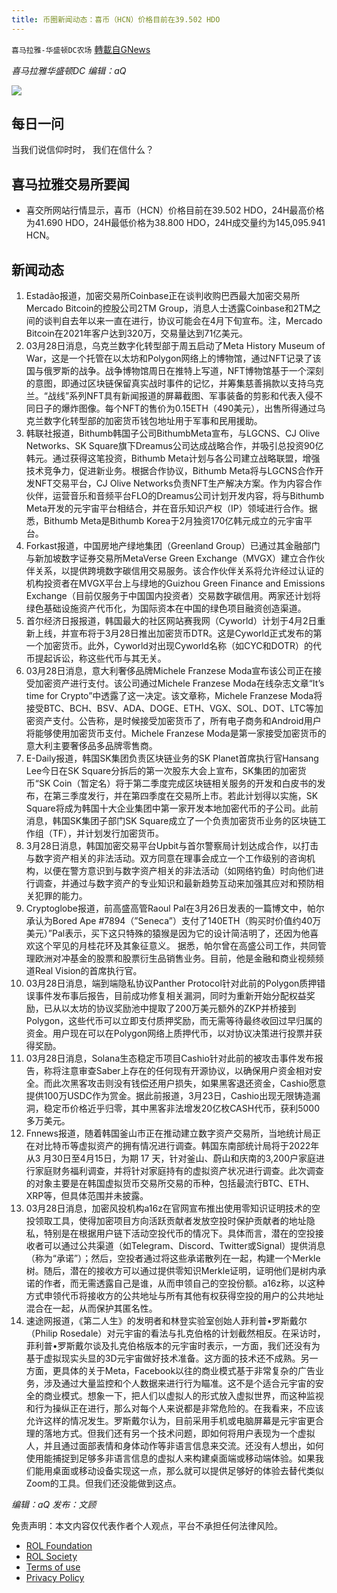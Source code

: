 ```yaml
---
title: 币圈新闻动态：喜币（HCN）价格目前在39.502 HDO
---
```

`喜马拉雅-华盛顿DC农场` [轉載自GNews](https://gnews.org/zh-hans/2243062/)

*喜马拉雅华盛顿DC 编辑：aQ*

![](http://himalayawashingtondc.org/wp-content/uploads/2021/07/ScreenShot-2021-07-31-at-16.20.22@2x.png)



## 每日一问





当我们说信仰时时， 我们在信什么？





## 喜马拉雅交易所要闻





- 喜交所网站行情显示，喜币（HCN）价格目前在39.502 HDO，24H最高价格为41.690 HDO，24H最低价格为38.800 HDO，24H成交量约为145,095.941 HCN。






## 新闻动态





1. Estadão报道，加密交易所Coinbase正在谈判收购巴西最大加密交易所Mercado Bitcoin的控股公司2TM Group，消息人士透露Coinbase和2TM之间的谈判自去年以来一直在进行，协议可能会在4月下旬宣布。注，Mercado Bitcoin在2021年客户达到320万，交易量达到71亿美元。
2. 03月28日消息，乌克兰数字化转型部于周五启动了Meta History Museum of War，这是一个托管在以太坊和Polygon网络上的博物馆，通过NFT记录了该国与俄罗斯的战争。战争博物馆周日在推特上写道，NFT博物馆基于一个深刻的意图，即通过区块链保留真实战时事件的记忆，并筹集慈善捐款以支持乌克兰。“战线”系列NFT具有新闻报道的屏幕截图、军事装备的剪影和代表入侵不同日子的爆炸图像。每个NFT的售价为0.15ETH（490美元），出售所得通过乌克兰数字化转型部的加密货币钱包地址用于军事和民用援助。
3. 韩联社报道，Bithumb韩国子公司BithumbMeta宣布，与LGCNS、CJ Olive Networks、SK Square旗下Dreamus公司达成战略合作，并吸引总投资90亿韩元。通过获得这笔投资，Bithumb Meta计划与各公司建立战略联盟，增强技术竞争力，促进新业务。根据合作协议，Bithumb Meta将与LGCNS合作开发NFT交易平台，CJ Olive Networks负责NFT生产解决方案。作为内容合作伙伴，运营音乐和音频平台FLO的Dreamus公司计划开发内容，将与Bithumb Meta开发的元宇宙平台相结合，并在音乐知识产权（IP）领域进行合作。据悉，Bithumb Meta是Bithumb Korea于2月独资170亿韩元成立的元宇宙平台。
4. Forkast报道，中国房地产绿地集团（Greenland Group）已通过其金融部门与新加坡数字证券交易所MetaVerse Green Exchange（MVGX）建立合作伙伴关系，以提供跨境数字碳信用交易服务。该合作伙伴关系将允许经过认证的机构投资者在MVGX平台上与绿地的Guizhou Green Finance and Emissions Exchange（目前仅服务于中国国内投资者）交易数字碳信用。两家还计划将绿色基础设施资产代币化，为国际资本在中国的绿色项目融资创造渠道。
5. 首尔经济日报报道，韩国最大的社区网站赛我网（Cyworld）计划于4月2日重新上线，并宣布将于3月28日推出加密货币DTR。这是Cyworld正式发布的第一个加密货币。此外，Cyworld对出现Cyworld名称（如CYC和DOTR）的代币提起诉讼，称这些代币与其无关。
6. 03月28日消息，意大利奢侈品牌Michele Franzese Moda宣布该公司正在接受加密资产进行支付。该公司通过Michele Franzese Moda在线杂志文章“It’s time for Crypto”中透露了这一决定。该文章称，Michele Franzese Moda将接受BTC、BCH、BSV、ADA、DOGE、ETH、VGX、SOL、DOT、LTC等加密资产支付。公告称，是时候接受加密货币了，所有电子商务和Android用户将能够使用加密货币支付。Michele Franzese Moda是第一家接受加密货币的意大利主要奢侈品多品牌零售商。
7. E-Daily报道，韩国SK集团负责区块链业务的SK Planet首席执行官Hansang Lee今日在SK Square分拆后的第一次股东大会上宣布，SK集团的加密货币“SK Coin（暂定名）将于第二季度完成区块链相关服务的开发和白皮书的发布，在第三季度发行，并在第四季度在交易所上市。若此计划得以实施，SK Square将成为韩国十大企业集团中第一家开发本地加密代币的子公司。此前消息，韩国SK集团子部门SK Square成立了一个负责加密货币业务的区块链工作组（TF），并计划发行加密货币。
8. 3月28日消息，韩国加密交易平台Upbit与首尔警察局计划达成合作，以打击与数字资产相关的非法活动。双方同意在理事会成立一个工作级别的咨询机构，以便在警方意识到与数字资产相关的非法活动（如网络钓鱼）时向他们进行调查，并通过与数字资产的专业知识和最新趋势互动来加强其应对和预防相关犯罪的能力。
9. Cryptoglobe报道，前高盛高管Raoul Pal在3月26日发表的一篇博文中，帕尔承认为Bored Ape #7894（”Seneca”）支付了140ETH（购买时价值约40万美元）”Pal表示，买下这只特殊的猿猴是因为它的设计简洁明了，还因为他喜欢这个罕见的月桂花环及其象征意义。 据悉，帕尔曾在高盛公司工作，共同管理欧洲对冲基金的股票和股票衍生品销售业务。目前，他是金融和商业视频频道Real Vision的首席执行官。
10. 03月28日消息，端到端隐私协议Panther Protocol针对此前的Polygon质押错误事件发布事后报告，目前成功修复相关漏洞，同时为重新开始分配权益奖励，已从以太坊的协议奖励池中提取了200万美元额外的ZKP并桥接到Polygon，这些代币可以立即支付质押奖励，而无需等待最终收回过早归属的资金。用户现在可以在Polygon网络上质押代币，以对协议决策进行投票并获得奖励。
11. 03月28日消息，Solana生态稳定币项目Cashio针对此前的被攻击事件发布报告，称将注意审查Saber上存在的任何现有开源协议，以确保用户资金相对安全。而此次黑客攻击则没有钱偿还用户损失，如果黑客退还资金，Cashio愿意提供100万USDC作为赏金。据此前报道，3月23日，Cashio出现无限铸造漏洞，稳定币价格近乎归零，其中黑客非法增发20亿枚CASH代币，获利5000多万美元。
12. Fnnews报道，随着韩国釜山市正在推动建立数字资产交易所，当地统计局正在对比特币等虚拟资产的拥有情况进行调查。韩国东南部统计局将于2022年从3 月30日至4月15日，为期 17 天，针对釜山、蔚山和庆南的3,200户家庭进行家庭财务福利调查，并将针对家庭持有的虚拟资产状况进行调查。此次调查的对象主要是在韩国虚拟货币交易所交易的币种，包括最流行BTC、ETH、XRP等，但具体范围并未披露。
13. 03月28日消息，加密风投机构a16z在官网宣布推出使用零知识证明技术的空投领取工具，使得加密项目方向活跃贡献者发放空投时保护贡献者的地址隐私，特别是在根据用户链下活动空投代币的情况下。具体而言，潜在的空投接收者可以通过公共渠道（如Telegram、Discord、Twitter或Signal）提供消息（称为“承诺”）；然后，空投者通过将这些承诺散列在一起，构建一个Merkle树。随后，潜在的接收方可以通过提供零知识Merkle证明，证明他们是树内承诺的作者，而无需透露自己是谁，从而申领自己的空投份额。a16z称，以这种方式申领代币将接收方的公共地址与所有其他有权获得空投的用户的公共地址混合在一起，从而保护其匿名性。
14. 速途网报道，《第二人生》的发明者和林登实验室创始人菲利普•罗斯戴尔（Philip Rosedale）对元宇宙的看法与扎克伯格的计划截然相反。在采访时，菲利普•罗斯戴尔谈及扎克伯格版本的元宇宙时表示，一方面，我们还没有为基于虚拟现实头显的3D元宇宙做好技术准备。这方面的技术还不成熟。另一方面，更具体的关于Meta，Facebook以往的商业模式基于非常复杂的广告业务，涉及通过大量监控和个人数据来进行行为瞄准。这不是个适合元宇宙的安全的商业模式。想象一下，把人们以虚拟人的形式放入虚拟世界，而这种监视和行为操纵正在进行，那么对每个人来说都是非常危险的。在我看来，不应该允许这样的情况发生。罗斯戴尔认为，目前采用手机或电脑屏幕是元宇宙更合理的落地方式。但我们还有另一个技术问题，即如何将用户表现为一个虚拟人，并且通过面部表情和身体动作等非语言信息来交流。还没有人想出，如何使用能捕捉到足够多非语言信息的虚拟人来构建桌面端或移动端体验。如果我们能用桌面或移动设备实现这一点，那么就可以提供足够好的体验去替代类似Zoom的工具。但我们还没能做到这点。





*编辑：aQ
发布：文顾*






 
 

免责声明：本文内容仅代表作者个人观点，平台不承担任何法律风险。

- [ROL Foundation](https://rolfoundation.org/)
- [ROL Society](https://rolsociety.org/)
- [Terms of use](https://gnews.org/terms-of-use-3/)
- [Privacy Policy](https://gnews.org/privacy-policy/)
